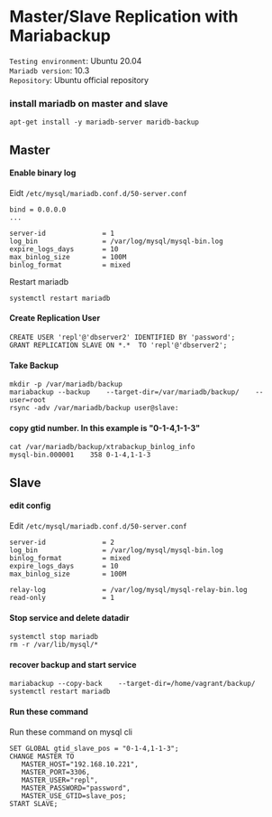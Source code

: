 # Master/Slave Replication with Mariabackup
`Testing environment`: Ubuntu 20.04  
`Mariadb version`: 10.3  
`Repository`: Ubuntu official repository  

### install mariadb on master and slave
```
apt-get install -y mariadb-server maridb-backup
```

## Master
#### Enable binary log 
Eidt `/etc/mysql/mariadb.conf.d/50-server.conf`  

```
bind = 0.0.0.0
...

server-id              = 1
log_bin                = /var/log/mysql/mysql-bin.log
expire_logs_days       = 10
max_binlog_size        = 100M
binlog_format          = mixed
```

Restart mariadb
```
systemctl restart mariadb
```

#### Create Replication User
```
CREATE USER 'repl'@'dbserver2' IDENTIFIED BY 'password';
GRANT REPLICATION SLAVE ON *.*  TO 'repl'@'dbserver2';
```

#### Take Backup
```
mkdir -p /var/mariadb/backup
mariabackup --backup    --target-dir=/var/mariadb/backup/    --user=root
rsync -adv /var/mariadb/backup user@slave:
```

#### copy gtid number. In this example is "0-1-4,1-1-3"
```
cat /var/mariadb/backup/xtrabackup_binlog_info 
mysql-bin.000001	358	0-1-4,1-1-3
```

## Slave
#### edit config
Edit `/etc/mysql/mariadb.conf.d/50-server.conf`  
```
server-id              = 2
log_bin                = /var/log/mysql/mysql-bin.log
binlog_format          = mixed
expire_logs_days       = 10
max_binlog_size        = 100M

relay-log              = /var/log/mysql/mysql-relay-bin.log
read-only              = 1
```  

#### Stop service and delete datadir
```
systemctl stop mariadb
rm -r /var/lib/mysql/*
```

#### recover backup and start service
```
mariabackup --copy-back    --target-dir=/home/vagrant/backup/
systemctl restart mariadb
```

#### Run these command
Run these command on mysql cli  
```
SET GLOBAL gtid_slave_pos = "0-1-4,1-1-3";
CHANGE MASTER TO 
   MASTER_HOST="192.168.10.221", 
   MASTER_PORT=3306, 
   MASTER_USER="repl",  
   MASTER_PASSWORD="password", 
   MASTER_USE_GTID=slave_pos;
START SLAVE;
```
